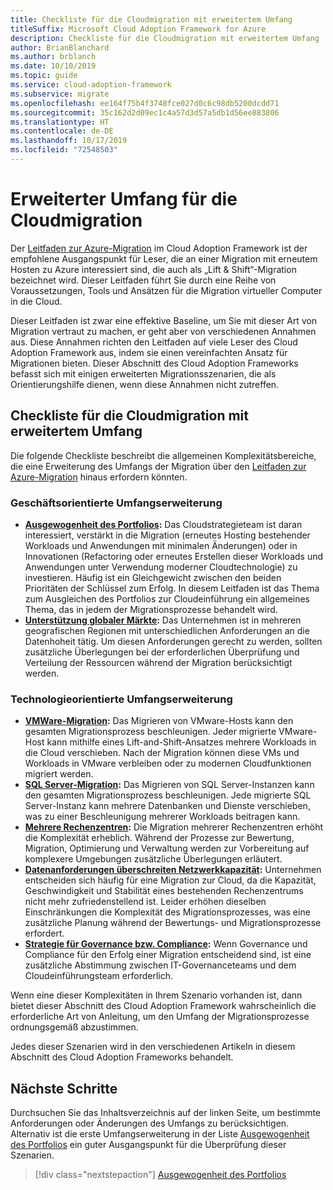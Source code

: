 ```yaml
---
title: Checkliste für die Cloudmigration mit erweitertem Umfang
titleSuffix: Microsoft Cloud Adoption Framework for Azure
description: Checkliste für die Cloudmigration mit erweitertem Umfang
author: BrianBlanchard
ms.author: brblanch
ms.date: 10/10/2019
ms.topic: guide
ms.service: cloud-adoption-framework
ms.subservice: migrate
ms.openlocfilehash: ee164f75b4f3748fce027d0c6c98db5200dcdd71
ms.sourcegitcommit: 35c162d2d09ec1c4a57d3d57a5db1d56ee883806
ms.translationtype: HT
ms.contentlocale: de-DE
ms.lasthandoff: 10/17/2019
ms.locfileid: "72548503"
---
```

# <a name="expanded-scope-for-cloud-migration"></a>Erweiterter Umfang für die Cloudmigration

Der [Leitfaden zur Azure-Migration](../azure-migration-guide/index.md) im Cloud Adoption Framework ist der empfohlene Ausgangspunkt für Leser, die an einer Migration mit erneutem Hosten zu Azure interessiert sind, die auch als „Lift & Shift“-Migration bezeichnet wird. Dieser Leitfaden führt Sie durch eine Reihe von Voraussetzungen, Tools und Ansätzen für die Migration virtueller Computer in die Cloud.

Dieser Leitfaden ist zwar eine effektive Baseline, um Sie mit dieser Art von Migration vertraut zu machen, er geht aber von verschiedenen Annahmen aus. Diese Annahmen richten den Leitfaden auf viele Leser des Cloud Adoption Framework aus, indem sie einen vereinfachten Ansatz für Migrationen bieten. Dieser Abschnitt des Cloud Adoption Frameworks befasst sich mit einigen erweiterten Migrationsszenarien, die als Orientierungshilfe dienen, wenn diese Annahmen nicht zutreffen.

## <a name="cloud-migration-expanded-scope-checklist"></a>Checkliste für die Cloudmigration mit erweitertem Umfang

Die folgende Checkliste beschreibt die allgemeinen Komplexitätsbereiche, die eine Erweiterung des Umfangs der Migration über den [Leitfaden zur Azure-Migration](../azure-migration-guide/index.md) hinaus erfordern könnten.

### <a name="business-driven-scope-expansion"></a>Geschäftsorientierte Umfangserweiterung

- **[Ausgewogenheit des Portfolios](./balance-the-portfolio.md):** Das Cloudstrategieteam ist daran interessiert, verstärkt in die Migration (erneutes Hosting bestehender Workloads und Anwendungen mit minimalen Änderungen) oder in Innovationen (Refactoring oder erneutes Erstellen dieser Workloads und Anwendungen unter Verwendung moderner Cloudtechnologie) zu investieren. Häufig ist ein Gleichgewicht zwischen den beiden Prioritäten der Schlüssel zum Erfolg. In diesem Leitfaden ist das Thema zum Ausgleichen des Portfolios zur Cloudeinführung ein allgemeines Thema, das in jedem der Migrationsprozesse behandelt wird.
- **[Unterstützung globaler Märkte](../../decision-guides/regions/index.md):** Das Unternehmen ist in mehreren geografischen Regionen mit unterschiedlichen Anforderungen an die Datenhoheit tätig. Um diesen Anforderungen gerecht zu werden, sollten zusätzliche Überlegungen bei der erforderlichen Überprüfung und Verteilung der Ressourcen während der Migration berücksichtigt werden.

### <a name="technology-driven-scope-expansion"></a>Technologieorientierte Umfangserweiterung

- **[VMWare-Migration](./vmware-host.md):** Das Migrieren von VMware-Hosts kann den gesamten Migrationsprozess beschleunigen. Jeder migrierte VMware-Host kann mithilfe eines Lift-and-Shift-Ansatzes mehrere Workloads in die Cloud verschieben. Nach der Migration können diese VMs und Workloads in VMware verbleiben oder zu modernen Cloudfunktionen migriert werden.
- **[SQL Server-Migration](./sql-migration.md):** Das Migrieren von SQL Server-Instanzen kann den gesamten Migrationsprozess beschleunigen. Jede migrierte SQL Server-Instanz kann mehrere Datenbanken und Dienste verschieben, was zu einer Beschleunigung mehrerer Workloads beitragen kann.
- **[Mehrere Rechenzentren](./multiple-datacenters.md):** Die Migration mehrerer Rechenzentren erhöht die Komplexität erheblich. Während der Prozesse zur Bewertung, Migration, Optimierung und Verwaltung werden zur Vorbereitung auf komplexere Umgebungen zusätzliche Überlegungen erläutert.
- **[Datenanforderungen überschreiten Netzwerkkapazität](./network-capacity-exceeded.md):** Unternehmen entscheiden sich häufig für eine Migration zur Cloud, da die Kapazität, Geschwindigkeit und Stabilität eines bestehenden Rechenzentrums nicht mehr zufriedenstellend ist. Leider erhöhen dieselben Einschränkungen die Komplexität des Migrationsprozesses, was eine zusätzliche Planung während der Bewertungs- und Migrationsprozesse erfordert.
- **[Strategie für Governance bzw. Compliance](./governance-or-compliance.md):** Wenn Governance und Compliance für den Erfolg einer Migration entscheidend sind, ist eine zusätzliche Abstimmung zwischen IT-Governanceteams und dem Cloudeinführungsteam erforderlich.

Wenn eine dieser Komplexitäten in Ihrem Szenario vorhanden ist, dann bietet dieser Abschnitt des Cloud Adoption Framework wahrscheinlich die erforderliche Art von Anleitung, um den Umfang der Migrationsprozesse ordnungsgemäß abzustimmen.

Jedes dieser Szenarien wird in den verschiedenen Artikeln in diesem Abschnitt des Cloud Adoption Frameworks behandelt.

## <a name="next-steps"></a>Nächste Schritte

Durchsuchen Sie das Inhaltsverzeichnis auf der linken Seite, um bestimmte Anforderungen oder Änderungen des Umfangs zu berücksichtigen. Alternativ ist die erste Umfangserweiterung in der Liste [Ausgewogenheit des Portfolios](./balance-the-portfolio.md) ein guter Ausgangspunkt für die Überprüfung dieser Szenarien.

> [!div class="nextstepaction"]
> [Ausgewogenheit des Portfolios](./balance-the-portfolio.md)
